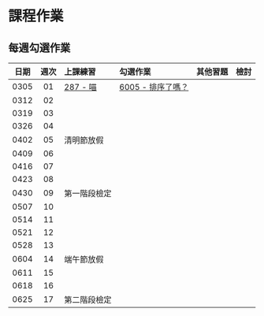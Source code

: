 # 課程作業

## 每週勾選作業

| 日期 | 週次 | 上課練習                                               | 勾選作業                                                         | 其他習題 | 檢討                             |
| :--: | :--: | :----------------------------------------------------- | :--------------------------------------------------------------- | :------- | :------------------------------- |
| 0305 |  01  |     [287 - 喵][neoj-287]     |     [6005 - 排序了嗎？][neoj-6005]     |          |      |
| 0312 |  02  |          |          |          |      |
| 0319 |  03  |          |          |          |      |
| 0326 |  04  |          |          |          |      |
| 0402 |  05  | 清明節放假 |          |          |      |
| 0409 |  06  |          |          |          |      |
| 0416 |  07  |          |          |          |      |
| 0423 |  08  |          |          |          |      |
| 0430 |  09  | 第一階段檢定 |          |          |      |
| 0507 |  10  |          |          |          |      |
| 0514 |  11  |          |          |          |      |
| 0521 |  12  |          |          |          |      |
| 0528 |  13  |          |          |          |      |
| 0604 |  14  | 端午節放假 |          |          |      |
| 0611 |  15  |          |          |          ||
| 0618 | 16 | | | ||
| 0625 | 17 | 第二階段檢定 | | ||

[neoj-287]: https://neoj.sprout.tw/problem/287/
[neoj-6005]: https://neoj.sprout.tw/problem/6005/
